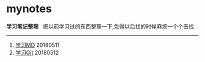# **mynotes**
**学习笔记整理**  
把以前学习过的东西整理一下,免得以后找的时候麻烦一个个去找
***

1. [学习MD](/1.学习MD/学习md.md) 20180511
2. [学习Git](2.学习Git/学习git.md) 20180512


